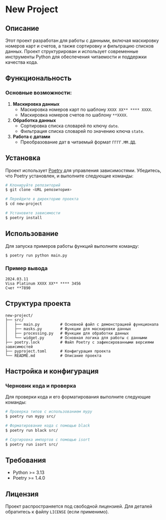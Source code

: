 # New Project

## Описание

Этот проект разработан для работы с данными, включая маскировку номеров карт и счетов, а также сортировку и фильтрацию списков данных. Проект структурирован и использует современные инструменты Python для обеспечения читаемости и поддержки качества кода.

## Функциональность

### Основные возможности:
1. **Маскировка данных**
   - Маскировка номеров карт по шаблону `XXXX XX** **** XXXX`.
   - Маскировка номеров счетов по шаблону `**XXXX`.
2. **Обработка данных**
   - Сортировка списка словарей по ключу `date`.
   - Фильтрация списка словарей по значению ключа `state`.
3. **Работа с датами**
   - Преобразование дат в читаемый формат `ГГГГ.ММ.ДД`.

## Установка

Проект использует [Poetry](https://python-poetry.org/) для управления зависимостями. Убедитесь, что Poetry установлен, и выполните следующие команды:

```bash
# Клонируйте репозиторий
$ git clone <URL репозитория>

# Перейдите в директорию проекта
$ cd new-project

# Установите зависимости
$ poetry install
```

## Использование

Для запуска примеров работы функций выполните команду:

```bash
$ poetry run python main.py
```

### Пример вывода

```plaintext
2024.03.11
Visa Platinum XXXX XX** **** 3456
Счет **7890
```

## Структура проекта

```
new-project/
├── src/
│   ├── main.py         # Основной файл с демонстрацией функционала
│   ├── masks.py        # Функции для маскировки данных
│   ├── processing.py   # Функции для обработки данных
│   └── widget.py       # Основная логика для работы с данными
├── poetry.lock         # Файл Poetry с зафиксированными версиями зависимостей
├── pyproject.toml      # Конфигурация проекта
└── README.md           # Описание проекта
```

## Настройка и конфигурация

### Черновик кода и проверка
Для проверки кода и его форматирования выполните следующие команды:

```bash
# Проверка типов с использованием mypy
$ poetry run mypy src/

# Форматирование кода с помощью black
$ poetry run black src/

# Сортировка импортов с помощью isort
$ poetry run isort src/
```

## Требования

- Python >= 3.13
- Poetry >= 1.4.0

## Лицензия

Проект распространяется под свободной лицензией. Для деталей обратитесь к файлу `LICENSE` (если применимо).

